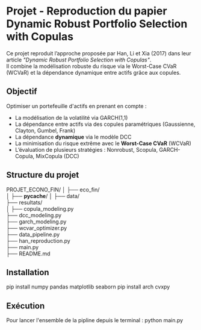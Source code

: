 # Projet - Reproduction du papier Dynamic Robust Portfolio Selection with Copulas

Ce projet reproduit l’approche proposée par Han, Li et Xia (2017) dans leur article *"Dynamic Robust Portfolio Selection with Copulas"*.  
Il combine la modélisation robuste du risque via le Worst-Case CVaR (WCVaR) et la dépendance dynamique entre actifs grâce aux copules.

## Objectif
Optimiser un portefeuille d'actifs en prenant en compte :
- La modélisation de la volatilité via GARCH(1,1)
- La dépendance entre actifs via des copules paramétriques (Gaussienne, Clayton, Gumbel, Frank)
- La dépendance **dynamique** via le modèle DCC
- La minimisation du risque extrême avec le **Worst-Case CVaR** (WCVaR)
- L’évaluation de plusieurs stratégies : Nonrobust, Scopula, GARCH-Copula, MixCopula (DCC)

## Structure du projet

PROJET_ECONO_FIN/
│
├── eco_fin/                 
│   ├── __pycache__/
│
├── data/                    
├── resultats/               
│
├── copula_modeling.py        
├── dcc_modeling.py           
├── garch_modeling.py         
├── wcvar_optimizer.py     
├── data_pipeline.py          
├── han_reproduction.py       
├── main.py                   
├── README.md                 

## Installation 

pip install numpy pandas matplotlib seaborn
pip install arch cvxpy

## Exécution

Pour lancer l'ensemble de la pipline depuis le terminal : python main.py
